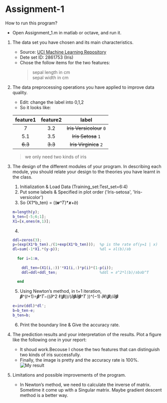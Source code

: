 # Assignment-1

How to run this program?  

  * Open Assignment_1.m in matlab or octave, and run it.

1. The data set you have chosen and its main characteristics.  

   * Source: [UCI Machine Learning Repository](http://archive.ics.uci.edu/ml)  
   * Dete set ID: 2861753 (Iris)  
   * Chose the follow items for the two features:  
     > sepal length in cm  
     > sepal width in cm  
     
2. The data preprocessing operations you have applied to improve data quality.  

   * Edit: change the label into 0,1,2  
   * So it looks like:  

    |feature1|feature2|label|  
    |:---:|:---:|:---:|  
    |7       |3.2     |~~Iris Versicolour~~ `0`|  
    |5.1     |3.5     |~~Iris Setosa~~ `1`     |  
    |~~6.3~~ |~~3.3~~ |~~Iris Virginica~~ `2`  |  
     >we only need two kinds of iris
    
3. The design of the different modules of your program. In describing each module, you should relate your design to the theories you have learnt in the class.  

   1. Initialization & Load Data (Training_set:Test_set=6:4)  
   2. Put some labels & Specified in plot order ('Iris-setosa', 'Iris-versicolor')  
   3. So (X1*b_ten) = ((𝒘^𝑇)*𝒙+𝑏)
   ```matlab
   m=length(y);
   b_ten=[-5;6;1];
   X1=[x,ones(m,1)];
   ```
   4. 
   ```matlab
   ddl=zeros(3);
   p=(exp(X1*b_ten)./(1+exp(X1*b_ten)));  %p is the rate of(y=1 | x)
   dl=sum(-1*X1.*(y-p));                  %dl = ∂l(b)/∂b
      
     for i=1:m,
      
       ddl_ten=(X1(i,:))'*X1(i,:)*p(i)*(1-p(i));
       ddl=ddl+ddl_ten;                   %ddl = ∂^2*l(b)/∂b∂b^T
      
     end
   ```
   5. Using Newton’s method, in t+1 iteration,  
      𝜷^(𝑡+1)=𝜷^𝑇−((𝜕^2 ℓ(𝜷))/(𝜕𝜷𝜕𝜷^𝑇 ))^(−1)  𝜕ℓ(𝜷)/𝜕𝜷
    ```matlab
    e=inv(ddl)*dl';
    b=b_ten-e;
    b_ten=b;
    ```
   6. Print the boundary line & Give the accuracy rate.  
   
4. The prediction results and your interpretation of the results. Plot a figure like the
following one in your report:  
   * It shoud work.Becouse I chose the two features that can distinguish two kinds of iris successfully.  
   * Finally, the image is pretty and the accuracy rate is 100%.  
   ![My result](https://cdn1.imggmi.com/uploads/2019/10/1/008985de9393fe4df4f7103e252621a3-full.jpg "My result")
5. Limitations and possible improvements of the program.  
   * In Newton’s method, we need to calculate the inverse of matrix. Sometime it come up with a Singular matrix. Maybe gradient descent method is a better way.
